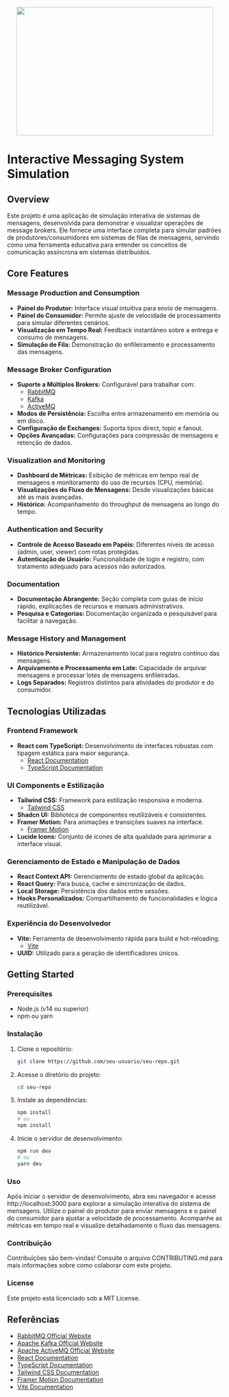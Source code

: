 <p align="center">
  <img width="460" height="300" src="https://github.com/Rafael-Lee1/Icons/blob/c4bc7ef90014f37d39225d538dd609d9a033624a/message_typescript.png">
</p>

# Interactive Messaging System Simulation

## Overview

Este projeto é uma aplicação de simulação interativa de sistemas de mensagens, desenvolvida para demonstrar e visualizar operações de message brokers. Ele fornece uma interface completa para simular padrões de produtores/consumidores em sistemas de filas de mensagens, servindo como uma ferramenta educativa para entender os conceitos de comunicação assíncrona em sistemas distribuídos.

## Core Features

### Message Production and Consumption
- **Painel do Produtor:** Interface visual intuitiva para envio de mensagens.
- **Painel do Consumidor:** Permite ajuste de velocidade de processamento para simular diferentes cenários.
- **Visualização em Tempo Real:** Feedback instantâneo sobre a entrega e consumo de mensagens.
- **Simulação de Fila:** Demonstração do enfileiramento e processamento das mensagens.

### Message Broker Configuration
- **Suporte a Múltiplos Brokers:** Configurável para trabalhar com:
  - [RabbitMQ](https://www.rabbitmq.com/)
  - [Kafka](https://kafka.apache.org/)
  - [ActiveMQ](https://activemq.apache.org/)
- **Modos de Persistência:** Escolha entre armazenamento em memória ou em disco.
- **Configuração de Exchanges:** Suporta tipos direct, topic e fanout.
- **Opções Avançadas:** Configurações para compressão de mensagens e retenção de dados.

### Visualization and Monitoring
- **Dashboard de Métricas:** Exibição de métricas em tempo real de mensagens e monitoramento do uso de recursos (CPU, memória).
- **Visualizações do Fluxo de Mensagens:** Desde visualizações básicas até as mais avançadas.
- **Histórico:** Acompanhamento do throughput de mensagens ao longo do tempo.

### Authentication and Security
- **Controle de Acesso Baseado em Papéis:** Diferentes níveis de acesso (admin, user, viewer) com rotas protegidas.
- **Autenticação de Usuário:** Funcionalidade de login e registro, com tratamento adequado para acessos não autorizados.

### Documentation
- **Documentação Abrangente:** Seção completa com guias de início rápido, explicações de recursos e manuais administrativos.
- **Pesquisa e Categorias:** Documentação organizada e pesquisável para facilitar a navegação.

### Message History and Management
- **Histórico Persistente:** Armazenamento local para registro contínuo das mensagens.
- **Arquivamento e Processamento em Lote:** Capacidade de arquivar mensagens e processar lotes de mensagens enfileiradas.
- **Logs Separados:** Registros distintos para atividades do produtor e do consumidor.

## Tecnologias Utilizadas

### Frontend Framework
- **React com TypeScript:** Desenvolvimento de interfaces robustas com tipagem estática para maior segurança.  
  - [React Documentation](https://reactjs.org/)  
  - [TypeScript Documentation](https://www.typescriptlang.org/)

### UI Components e Estilização
- **Tailwind CSS:** Framework para estilização responsiva e moderna.  
  - [Tailwind CSS](https://tailwindcss.com/)
- **Shadcn UI:** Biblioteca de componentes reutilizáveis e consistentes.
- **Framer Motion:** Para animações e transições suaves na interface.  
  - [Framer Motion](https://www.framer.com/motion/)
- **Lucide Icons:** Conjunto de ícones de alta qualidade para aprimorar a interface visual.

### Gerenciamento de Estado e Manipulação de Dados
- **React Context API:** Gerenciamento de estado global da aplicação.
- **React Query:** Para busca, cache e sincronização de dados.
- **Local Storage:** Persistência dos dados entre sessões.
- **Hooks Personalizados:** Compartilhamento de funcionalidades e lógica reutilizável.

### Experiência do Desenvolvedor
- **Vite:** Ferramenta de desenvolvimento rápida para build e hot-reloading.  
  - [Vite](https://vitejs.dev/)
- **UUID:** Utilizado para a geração de identificadores únicos.

## Getting Started

### Prerequisites
- Node.js (v14 ou superior)
- npm ou yarn

### Instalação
1. Clone o repositório:
   ```bash
   git clone https://github.com/seu-usuario/seu-repo.git

2. Acesse o diretório do projeto:
   ```bash
   cd seu-repo

3. Instale as dependências:
   ```bash
   npm install
   # ou
   npm install

4. Inicie o servidor de desenvolvimento:
   ```bash
   npm run dev
   # ou
   yarn dev

### Uso
Após iniciar o servidor de desenvolvimento, abra seu navegador e acesse http://localhost:3000 para explorar a simulação interativa do sistema de mensagens. Utilize o painel do produtor para enviar mensagens e o painel do consumidor para ajustar a velocidade de processamento. Acompanhe as métricas em tempo real e visualize detalhadamente o fluxo das mensagens.

### Contribuição
Contribuições são bem-vindas! Consulte o arquivo CONTRIBUTING.md para mais informações sobre como colaborar com este projeto.

### License
Este projeto está licenciado sob a MIT License.

## Referências

- [RabbitMQ Official Website](https://www.rabbitmq.com/)
- [Apache Kafka Official Website](https://kafka.apache.org/)
- [Apache ActiveMQ Official Website](https://activemq.apache.org/)
- [React Documentation](https://reactjs.org/)
- [TypeScript Documentation](https://www.typescriptlang.org/)
- [Tailwind CSS Documentation](https://tailwindcss.com/)
- [Framer Motion Documentation](https://www.framer.com/motion/)
- [Vite Documentation](https://vitejs.dev/)

